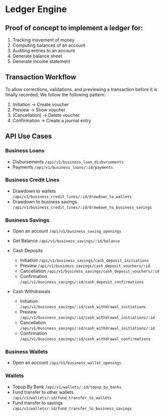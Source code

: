 # Ledger Engine

## Proof of concept to implement a ledger for:
1. Tracking movement of money
2. Computing balances of an account
3. Auditing entries to an account
4. Generate balance sheet
5. Generate income statement
## Transaction Workflow
To allow corrections, validations, and previewing a transaction before it is finally recorded, We follow the following pattern:
1. Initiation -> Create voucher
2. Preview -> Show voucher
3. (Cancellation) -> Delete voucher
4. Confirmation -> Create a journal entry
## API Use Cases
### Business Loans
 - Disbursements `/api/v1/business_loan_disbursements`
 - Payments `/api/v1/business_loans/:id/payments`

### Business Credit Lines
 - Drawdown to wallets `/api/v1/business_credit_lines/:id/drawdown_to_wallets`
  - Drawdown to business savings `/api/v1/business_credit_lines/:id/drawdown_to_business_savings`
### Business Savings
 - Open an account `/api/v1/business_saving_openings`
 - Get Balance `/api/v1/business_savings/:id/balance`

 - Cash Deposits
    - Initiation `/api/v1/business_savings/cash_deposit_initiations`
    - Preview `/api/v1/business_savings/cash_deposit_vouchers/:id`
    - Cancellation `/api/v1/business_savings/cash_deposit_vouchers/:id`
    - Confirmation `/api/v1/business_savings/:id/cash_deposit_confirmations`
 -  Cash Withdrawals
    - Initiation `/api/v1/business_savings/:id/cash_withdrawal_initiations`
    - Preview `/api/v1/business_savings/:id/cash_withdrawal_initiations/:id`
    - Cancellation `/api/v1/business_savings/:id/cash_withdrawal_initiations/:id`
    - Confirmation `/api/v1/business_savings/:id/cash_withdrawal_confirmations`



### Business Wallets
 - Open an account `/api/v1/business_wallet_openings`

### Wallets
 - Topup By Bank `/api/v1/wallets/:id/topup_by_banks`
 - Fund transfer to other wallets `/api/v1/wallets/:id/fund_transfer_to_wallets`
 - Fund transfer to savings `/api/v1/wallets/:id/fund_transfer_to_business_savings`


